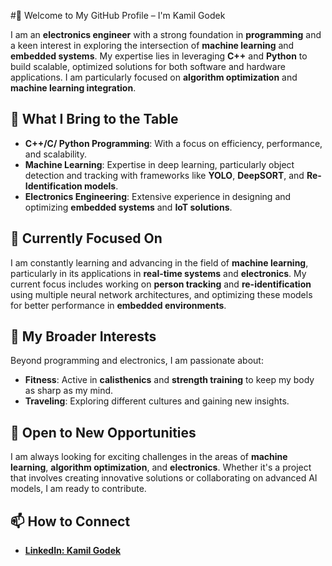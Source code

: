 #👋 Welcome to My GitHub Profile – I'm Kamil Godek


I am an **electronics engineer** with a strong foundation in **programming** and a keen interest in exploring the intersection of **machine learning** and **embedded systems**. My expertise lies in leveraging **C++** and **Python** to build scalable, optimized solutions for both software and hardware applications. I am particularly focused on **algorithm optimization** and **machine learning integration**.

## 🔧 What I Bring to the Table
- **C++/C/ Python Programming**: With a focus on efficiency, performance, and scalability.
- **Machine Learning**: Expertise in deep learning, particularly object detection and tracking with frameworks like **YOLO**, **DeepSORT**, and **Re-Identification models**.
- **Electronics Engineering**: Extensive experience in designing and optimizing **embedded systems** and **IoT solutions**.
 

## 🌱 Currently Focused On
I am constantly learning and advancing in the field of **machine learning**, particularly in its applications in **real-time systems** and **electronics**. My current focus includes working on **person tracking** and **re-identification** using multiple neural network architectures, and optimizing these models for better performance in **embedded environments**.

## 👀 My Broader Interests
Beyond programming and electronics, I am passionate about:

- **Fitness**: Active in **calisthenics** and **strength training** to keep my body as sharp as my mind.
- **Traveling**: Exploring different cultures and gaining new insights.

##  💼 Open to New Opportunities
I am always looking for exciting challenges in the areas of **machine learning**, **algorithm optimization**, and **electronics**. Whether it's a project that involves creating innovative solutions or collaborating on advanced AI models, I am ready to contribute.

## 📫 How to Connect 
- **[LinkedIn: Kamil Godek](https://www.linkedin.com/in/kamil-godek/)**

<!---
KamilGodek/KamilGodek is a ✨ special ✨ repository because its `README.md` (this file) appears on your GitHub profile.
You can click the Preview link to take a look at your changes.
--->
